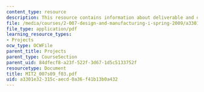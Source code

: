 ```yaml
---
content_type: resource
description: This resource contains information about deliverable and other activities.
file: /media/courses/2-007-design-and-manufacturing-i-spring-2009/a3301e32315caecd0a36f41b13b0a432_MIT2_007s09_f03.pdf
file_type: application/pdf
learning_resource_types:
- Projects
ocw_type: OCWFile
parent_title: Projects
parent_type: CourseSection
parent_uid: 84dfecf8-a23f-522f-3d67-1d5c5133752f
resourcetype: Document
title: MIT2_007s09_f03.pdf
uid: a3301e32-315c-aecd-0a36-f41b13b0a432
---
```

